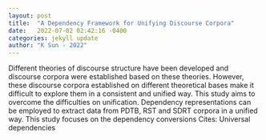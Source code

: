 ```yaml
---
layout: post
title:  "A Dependency Framework for Unifying Discourse Corpora"
date:   2022-07-02 02:42:16 -0400
categories: jekyll update
author: "K Sun - 2022"
---
```

Different theories of discourse structure have been developed and discourse corpora were established based on these theories. However, these discourse corpora established on different theoretical bases make it difficult to explore them in a consistent and unified way. This study aims to overcome the difficulties on unification. Dependency representations can be employed to extract data from PDTB, RST and SDRT corpora in a unified way. This study focuses on the dependency conversions  Cites: Universal dependencies